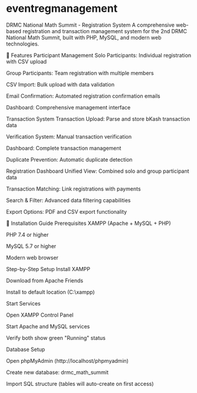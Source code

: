 # eventregmanagement

DRMC National Math Summit - Registration System
A comprehensive web-based registration and transaction management system for the 2nd DRMC National Math Summit, built with PHP, MySQL, and modern web technologies.

🌟 Features
Participant Management
Solo Participants: Individual registration with CSV upload

Group Participants: Team registration with multiple members

CSV Import: Bulk upload with data validation

Email Confirmation: Automated registration confirmation emails

Dashboard: Comprehensive management interface

Transaction System
Transaction Upload: Parse and store bKash transaction data

Verification System: Manual transaction verification

Dashboard: Complete transaction management

Duplicate Prevention: Automatic duplicate detection

Registration Dashboard
Unified View: Combined solo and group participant data

Transaction Matching: Link registrations with payments

Search & Filter: Advanced data filtering capabilities

Export Options: PDF and CSV export functionality

🚀 Installation Guide
Prerequisites
XAMPP (Apache + MySQL + PHP)

PHP 7.4 or higher

MySQL 5.7 or higher

Modern web browser

Step-by-Step Setup
Install XAMPP

Download from Apache Friends

Install to default location (C:\xampp)

Start Services

Open XAMPP Control Panel

Start Apache and MySQL services

Verify both show green "Running" status

Database Setup

Open phpMyAdmin (http://localhost/phpmyadmin)

Create new database: drmc_math_summit

Import SQL structure (tables will auto-create on first access)

